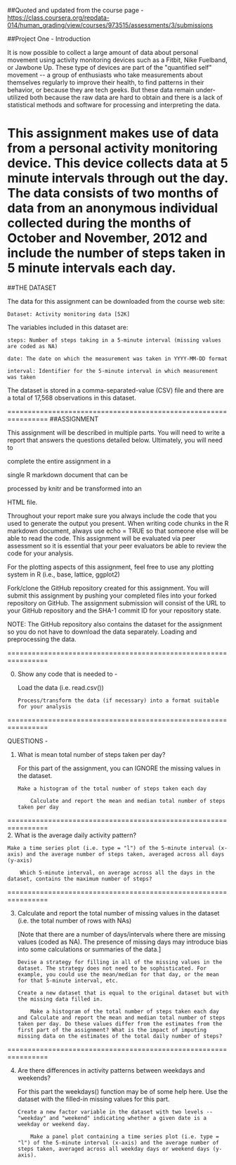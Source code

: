 ##Quoted and updated from the course page - https://class.coursera.org/repdata-014/human_grading/view/courses/973515/assessments/3/submissions

##Project One - Introduction

It is now possible to collect a large amount of data about personal movement using activity monitoring devices such as a Fitbit, Nike Fuelband, or Jawbone Up. These type of devices are part of the "quantified self" movement -- a group of enthusiasts who take measurements about themselves regularly to improve their health, to find patterns in their behavior, or because they are tech geeks. But these data remain under-utilized both because the raw data are hard to obtain and there is a lack of statistical methods and software for processing and interpreting the data.

This assignment makes use of data from a personal activity monitoring device. This device collects data at 5 minute intervals through out the day. The data consists of two months of data from an anonymous individual collected during the months of October and November, 2012 and include the number of steps taken in 5 minute intervals each day.
===============================================================

##THE DATASET

The data for this assignment can be downloaded from the course web site:

    Dataset: Activity monitoring data [52K]

The variables included in this dataset are:

    steps: Number of steps taking in a 5-minute interval (missing values are coded as NA)

    date: The date on which the measurement was taken in YYYY-MM-DD format

    interval: Identifier for the 5-minute interval in which measurement was taken

The dataset is stored in a comma-separated-value (CSV) file and there are a total of 17,568 observations in this dataset.

================================================================
##ASSIGNMENT

This assignment will be described in multiple parts. You will need to write a report that answers the questions detailed below. Ultimately, you will need to 

complete the entire assignment in a 

single R markdown document that can be 

processed by knitr and be transformed into an 

HTML file.

Throughout your report make sure you always include the code that you used to generate the output you present. When writing code chunks in the R markdown document, always use echo = TRUE so that someone else will be able to read the code. This assignment will be evaluated via peer assessment so it is essential that your peer evaluators be able to review the code for your analysis.

For the plotting aspects of this assignment, feel free to use any plotting system in R (i.e., base, lattice, ggplot2)

Fork/clone the GitHub repository created for this assignment. You will submit this assignment by pushing your completed files into your forked repository on GitHub. The assignment submission will consist of the URL to your GitHub repository and the SHA-1 commit ID for your repository state.

NOTE: The GitHub repository also contains the dataset for the assignment so you do not have to download the data separately.
Loading and preprocessing the data.

================================================================

0.	Show any code that is needed to -

    Load the data (i.e. read.csv())

		Process/transform the data (if necessary) into a format suitable for your analysis

================================================================

QUESTIONS - 	
	
1.  What is mean total number of steps taken per day?

	For this part of the assignment, you can IGNORE the missing values in the dataset.

		Make a histogram of the total number of steps taken each day

			Calculate and report the mean and median total number of steps taken per day

================================================================	
2.	What is the average daily activity pattern?

    Make a time series plot (i.e. type = "l") of the 5-minute interval (x-axis) and the average number of steps taken, averaged across all days (y-axis)

		Which 5-minute interval, on average across all the days in the dataset, contains the maximum number of steps?

================================================================

3.	Calculate and report the total number of missing values in
	the dataset (i.e. the total number of rows with NAs)

	[Note that there are a number of days/intervals where there are missing values (coded as NA). The presence of missing days may introduce bias into some calculations or summaries of the data.]

		Devise a strategy for filling in all of the missing values in the dataset. The strategy does not need to be sophisticated. For example, you could use the mean/median for that day, or the mean for that 5-minute interval, etc.

		Create a new dataset that is equal to the original dataset but with the missing data filled in.

			Make a histogram of the total number of steps taken each day and Calculate and report the mean and median total number of steps taken per day. Do these values differ from the estimates from the first part of the assignment? What is the impact of imputing missing data on the estimates of the total daily number of steps?

================================================================

4.	Are there differences in activity patterns between 
	weekdays and weekends?

	For this part the weekdays() function may be of some help here. Use the dataset with the filled-in missing values for this part.

		Create a new factor variable in the dataset with two levels -- "weekday" and "weekend" indicating whether a given date is a weekday or weekend day.

			Make a panel plot containing a time series plot (i.e. type = "l") of the 5-minute interval (x-axis) and the average number of steps taken, averaged across all weekday days or weekend days (y-axis).
	
